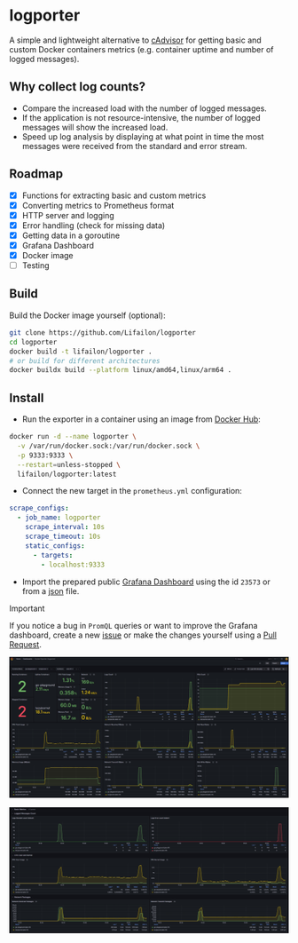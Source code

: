 # logporter

A simple and lightweight alternative to [cAdvisor](https://github.com/google/cadvisor) for getting basic and custom Docker containers metrics (e.g. container uptime and number of logged messages).

## Why collect log counts?

- Compare the increased load with the number of logged messages.
- If the application is not resource-intensive, the number of logged messages will show the increased load.
- Speed ​​up log analysis by displaying at what point in time the most messages were received from the standard and error stream.

## Roadmap

- [x] Functions for extracting basic and custom metrics
- [x] Converting metrics to Prometheus format
- [X] HTTP server and logging
- [X] Error handling (check for missing data)
- [X] Getting data in a goroutine
- [X] Grafana Dashboard
- [X] Docker image
- [ ] Testing

## Build

Build the Docker image yourself (optional):

```bash
git clone https://github.com/Lifailon/logporter
cd logporter
docker build -t lifailon/logporter .
# or build for different architectures
docker buildx build --platform linux/amd64,linux/arm64 .
```

## Install

- Run the exporter in a container using an image from [Docker Hub](https://hub.docker.com/r/lifailon/logporter):

```bash
docker run -d --name logporter \
  -v /var/run/docker.sock:/var/run/docker.sock \
  -p 9333:9333 \
  --restart=unless-stopped \
  lifailon/logporter:latest
```

- Connect the new target in the `prometheus.yml` configuration:

```yml
scrape_configs:
  - job_name: logporter
    scrape_interval: 10s
    scrape_timeout: 10s
    static_configs:
      - targets:
        - localhost:9333
```

- Import the prepared public [Grafana Dashboard](https://grafana.com/grafana/dashboards/23573-docker-exporter-logporter) using the id `23573` or from a [json](https://github.com/Lifailon/logporter/blob/main/cfg/grafana-dashboard.json) file.

> [!IMPORTANT]
> If you notice a bug in `PromQL` queries or want to improve the Grafana dashboard, create a new [issue](https://github.com/Lifailon/logporter/issues) or make the changes yourself using a [Pull Request](https://github.com/Lifailon/logporter/pulls).

![](/img/basic-metrics.jpg)

![](/img/other-metrics.jpg)
